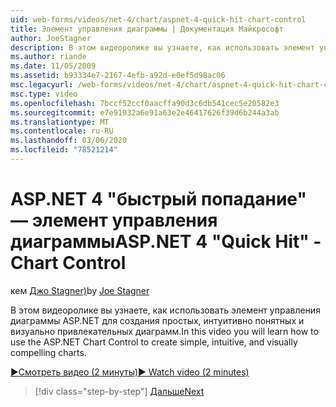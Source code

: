 ```yaml
---
uid: web-forms/videos/net-4/chart/aspnet-4-quick-hit-chart-control
title: Элемент управления диаграммы | Документация Майкрософт
author: JoeStagner
description: В этом видеоролике вы узнаете, как использовать элемент управления диаграммы ASP.NET для создания простых, интуитивно понятных и визуально привлекательных диаграмм.
ms.author: riande
ms.date: 11/05/2009
ms.assetid: b93334e7-2167-4efb-a92d-e0ef5d98ac06
msc.legacyurl: /web-forms/videos/net-4/chart/aspnet-4-quick-hit-chart-control
msc.type: video
ms.openlocfilehash: 7bccf52ccf0aacffa90d3c6db541cec5e20582e3
ms.sourcegitcommit: e7e91932a6e91a63e2e46417626f39d6b244a3ab
ms.translationtype: MT
ms.contentlocale: ru-RU
ms.lasthandoff: 03/06/2020
ms.locfileid: "78521214"
---
```

# <a name="aspnet-4-quick-hit---chart-control"></a><span data-ttu-id="751b9-103">ASP.NET 4 "быстрый попадание" — элемент управления диаграммы</span><span class="sxs-lookup"><span data-stu-id="751b9-103">ASP.NET 4 "Quick Hit" - Chart Control</span></span>

<span data-ttu-id="751b9-104">кем [Джо Stagner)](https://github.com/JoeStagner)</span><span class="sxs-lookup"><span data-stu-id="751b9-104">by [Joe Stagner](https://github.com/JoeStagner)</span></span>

<span data-ttu-id="751b9-105">В этом видеоролике вы узнаете, как использовать элемент управления диаграммы ASP.NET для создания простых, интуитивно понятных и визуально привлекательных диаграмм.</span><span class="sxs-lookup"><span data-stu-id="751b9-105">In this video you will learn how to use the ASP.NET Chart Control to create simple, intuitive, and visually compelling charts.</span></span> 

[<span data-ttu-id="751b9-106">&#9654;Смотреть видео (2 минуты)</span><span class="sxs-lookup"><span data-stu-id="751b9-106">&#9654; Watch video (2 minutes)</span></span>](https://channel9.msdn.com/Blogs/ASP-NET-Site-Videos/aspnet-4-quick-hit-chart-control)

> [!div class="step-by-step"]
> [<span data-ttu-id="751b9-107">Дальше</span><span class="sxs-lookup"><span data-stu-id="751b9-107">Next</span></span>](aspnet-4-how-do-i-introducing-the-new-chart-control-in-visual-studio-2010.md)
